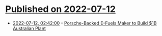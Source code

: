 # [Published on 2022-07-12](index.md)

* [2022-07-12, 02:42:00](https://soylentnews.org/article.pl?sid=22/07/11/0326228&from=rss) - [Porsche-Backed E-Fuels Maker to Build $1B Australian Plant](https://soylentnews.org/article.pl?sid=22/07/11/0326228&from=rss)
